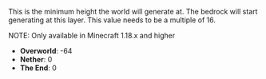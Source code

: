 This is the minimum height the world will generate at. The bedrock will start generating at this layer.
This value needs to be a multiple of 16.

NOTE: Only available in Minecraft 1.18.x and higher

- **Overworld**: -64
- **Nether**: 0
- **The End**: 0